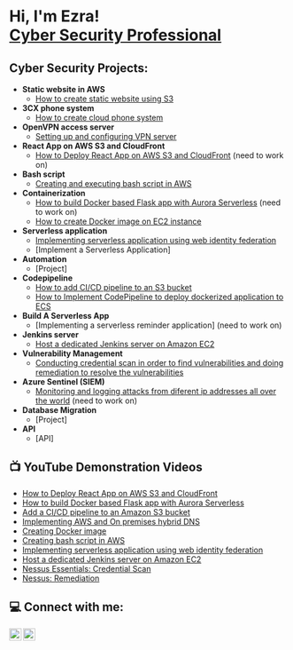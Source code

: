 <h1>Hi, I'm Ezra! <br/><a href="https://ezrahall.com/">Cyber Security Professional</a>
<h2>Cyber Security Projects:</h2>
  
- <b>Static website in AWS</b>
  - [How to create static website using S3](https://github.com/ezrahall1/aws-static-website)
- <b>3CX phone system</b>
  - [How to create cloud phone system](https://github.com/ezrahall1/creating-cloud-phone-system-using-3CX)
- <b>OpenVPN access server</b>
  - [Setting up and configuring VPN server](https://github.com/ezrahall1/setting-up-vpn-server)
- <b>React App on AWS S3 and CloudFront</b> 
   - [How to Deploy React App on AWS S3 and CloudFront](https://github.com/ezrahall1/deploy-React-app-on-AWS-S3-and-CloudFront)  (need to work on)
- <b>Bash script</b>
   - [Creating and executing bash script in AWS](https://github.com/ezrahall1/aws-bash-script)
- <b>Containerization</b>
  - [How to build Docker based Flask app with Aurora Serverless](https://github.com/ezrahall1/build-Docker-based-Flask-app-with-Aurora-serverless) (need to work on)
  - [How to create Docker image on EC2 instance](https://github.com/ezrahall1/creating-Docker-image) 
- <b>Serverless application</b>
  - [Implementing serverless application using web identity federation](https://github.com/ezrahall1/implementing-serverless-application-using-web-identity-federation)
  - [Implement a Serverless Application]
- <b>Automation</b>
  - [Project]  
- <b>Codepipeline</b>
  - [How to add CI/CD pipeline to an S3 bucket](https://github.com/ezrahall1/add-CI-CD-pipeline-to-S3-bucket)
  - [How to Implement CodePipeline to deploy dockerized application to ECS](https://github.com/ezrahall1/implement-codePipeline-to-deploy-dockerized-application-to-ECS) 
- <b>Build A Serverless App</b>
  - [Implementing a serverless reminder application] (need to work on)
- <b>Jenkins server</b>
   - [Host a dedicated Jenkins server on Amazon EC2](https://github.com/ezrahall1/host-dedicated-Jenkins-server-on-Amazon-EC2)
- <b>Vulnerability Management</b>
  - [Conducting credential scan in order to find vulnerabilities and doing remediation to resolve the vulnerabilities](https://github.com/ezrahall1/Nessus-Essentials)
- <b>Azure Sentinel (SIEM)</b>
  - [Monitoring and logging attacks from diferent ip addresses all over the world](https://github.com/ezrahall1/azure-sentinel) (need to work on)
- <b>Database Migration</b>
  - [Project]
- <b>API</b>
  - [API]

<h2>📺 YouTube Demonstration Videos</h2>
  
- [How to Deploy React App on AWS S3 and CloudFront](https://youtu.be/hI2sZZBVLs0)
- [How to build Docker based Flask app with Aurora Serverless](https://youtu.be/DBxDYXgn-vs)
- [Add a CI/CD pipeline to an Amazon S3 bucket](https://youtu.be/iwx2R9J5h_c)
- [Implementing AWS and On premises hybrid DNS](https://youtu.be/_2io_n8mvjo)
- [Creating Docker image](https://youtu.be/YXjbYLgB4iA)
- [Creating bash script in AWS](https://youtu.be/GOg6z4CBDLI)
- [Implementing serverless application using web identity federation](https://youtu.be/LJ7puRnf-2M)  
- [Host a dedicated Jenkins server on Amazon EC2](https://youtu.be/mhXhpfkeBbM)
- [Nessus Essentials: Credential Scan](https://youtu.be/Fix3yxVxaLk)
- [Nessus: Remediation](https://youtu.be/cbSv_7XCwow)

<h2>💻 Connect with me:</h2>

[<img align="left" alt="Ezra | YouTube" width="22px" src="https://cdn.jsdelivr.net/npm/simple-icons@v3/icons/youtube.svg" />][youtube]
[<img align="left" alt="Ezra | LinkedIn" width="22px" src="https://cdn.jsdelivr.net/npm/simple-icons@v3/icons/linkedin.svg" />][linkedin]

[youtube]: https://www.youtube.com/channel/UCz0Wq4SxxdABzdKI-qhTJCg
[linkedin]: https://www.linkedin.com/in/ezra-hall/

